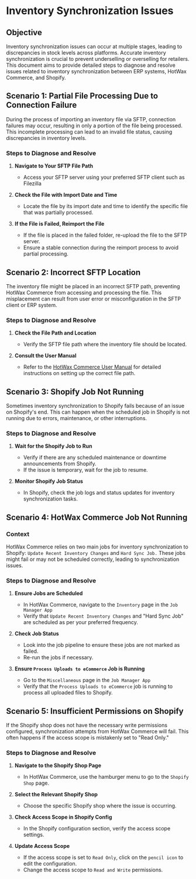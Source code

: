 # Inventory Synchronization Issues

## Objective

Inventory synchronization issues can occur at multiple stages, leading to discrepancies in stock levels across platforms. Accurate inventory synchronization is crucial to prevent underselling or overselling for retailers.
This document aims to provide detailed steps to diagnose and resolve issues related to inventory synchronization between ERP systems, HotWax Commerce, and Shopify. 


## Scenario 1: Partial File Processing Due to Connection Failure

During the process of importing an inventory file via SFTP, connection failures may occur, resulting in only a portion of the file being processed. This incomplete processing can lead to an invalid file status, causing discrepancies in inventory levels.

### Steps to Diagnose and Resolve

1. **Navigate to Your SFTP File Path**
   - Access your SFTP server using your preferred SFTP client such as Filezilla

2. **Check the File with Import Date and Time**
   - Locate the file by its import date and time to identify the specific file that was partially processed.

3. **If the File is Failed, Reimport the File**
   - If the file is placed in the failed folder, re-upload the file to the SFTP server.
   - Ensure a stable connection during the reimport process to avoid partial processing.

## Scenario 2: Incorrect SFTP Location

The inventory file might be placed in an incorrect SFTP path, preventing HotWax Commerce from accessing and processing the file. This misplacement can result from user error or misconfiguration in the SFTP client or ERP system.

### Steps to Diagnose and Resolve

1. **Check the File Path and Location**
   - Verify the SFTP file path where the inventory file should be located.

2. **Consult the User Manual**
   - Refer to the [HotWax Commerce User Manual](data-manager/data-import-errors.md) for detailed instructions on setting up the correct file path.

## Scenario 3: Shopify Job Not Running

Sometimes inventory synchronization to Shopify fails because of an issue on Shopify's end. This can happen when the scheduled job in Shopify is not running due to errors, maintenance, or other interruptions.

### Steps to Diagnose and Resolve

1. **Wait for the Shopify Job to Run**
   - Verify if there are any scheduled maintenance or downtime announcements from Shopify.
   - If the issue is temporary, wait for the job to resume.

2. **Monitor Shopify Job Status**
   - In Shopify, check the job logs and status updates for inventory synchronization tasks.

## Scenario 4: HotWax Commerce Job Not Running

### Context
HotWax Commerce relies on two main jobs for inventory synchronization to Shopify: `Update Recent Inventory Changes` and `Hard Sync Job.` These jobs might fail or may not be scheduled correctly, leading to synchronization issues.

### Steps to Diagnose and Resolve

1. **Ensure Jobs are Scheduled**
   - In HotWax Commerce, navigate to the `Inventory` page in the `Job Manager App`
   - Verify that `Update Recent Inventory Changes` and "Hard Sync Job" are scheduled as per your preferred frequency.

2. **Check Job Status**
   - Look into the job pipeline to ensure these jobs are not marked as failed.
   - Re-run the jobs if necessary.

3. **Ensure `Process Uploads to eCommerce` Job is Running**
   - Go to the `Miscellaneous` page in the `Job Manager App`
   - Verify that the `Process Uploads to eCommerce` job is running to process all uploaded files to Shopify.

## Scenario 5: Insufficient Permissions on Shopify

If the Shopify shop does not have the necessary write permissions configured, synchronization attempts from HotWax Commerce will fail. This often happens if the access scope is mistakenly set to "Read Only."

### Steps to Diagnose and Resolve

1. **Navigate to the Shopify Shop Page**
   - In HotWax Commerce, use the hamburger menu to go to the `Shopify Shop` page.

2. **Select the Relevant Shopify Shop**
   - Choose the specific Shopify shop where the issue is occurring.

3. **Check Access Scope in Shopify Config**
   - In the Shopify configuration section, verify the access scope settings.

4. **Update Access Scope**
   - If the access scope is set to `Read Only`, click on the `pencil icon` to edit the configuration.
   - Change the access scope to `Read and Write` permissions.
